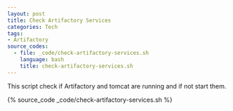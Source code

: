 ```yaml
---
layout: post
title: Check Artifactory Services
categories: Tech
tags:
- Artifactory
source_codes:
  - file: _code/check-artifactory-services.sh
    language: bash
    title: check-artifactory-services.sh
---
```


This script check if Artifactory and tomcat are running and if not start them.

{% source_code _code/check-artifactory-services.sh %}
